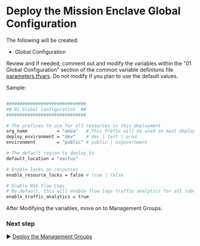 # Deploy the Mission Enclave Global Configuration

The following will be created:

* Global Configuration

Review and if needed, comment out and modify the variables within the "01 Global Configuration" section of the common variable definitons file [parameters.tfvars](./tfvars/parameters.tfvars). Do not modify if you plan to use the default values.

Sample:

```bash

##############################
## 01 Global Configuration  ##
##############################

# The prefixes to use for all resources in this deployment
org_name           = "anoa"   # This Prefix will be used on most deployed resources.  10 Characters max.
deploy_environment = "dev"    # dev | test | prod
environment        = "public" # public | usgovernment

# The default region to deploy to
default_location = "eastus"

# Enable locks on resources
enable_resource_locks = false # true | false

# Enable NSG Flow Logs
# By default, this will enable flow logs traffic analytics for all subnets.
enable_traffic_analytics = true

```

After Modifying the variables, move on to Management Groups.

### Next step

:arrow_forward: [Deploy the Management Groups](./02-Management-Groups.md)
